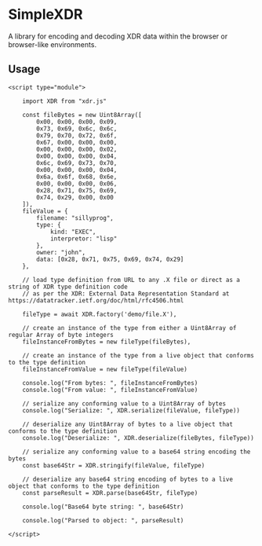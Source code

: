 # SimpleXDR

A library for encoding and decoding XDR data within the browser or browser-like environments.

## Usage

    <script type="module">

        import XDR from "xdr.js"

        const fileBytes = new Uint8Array([
            0x00, 0x00, 0x00, 0x09,
            0x73, 0x69, 0x6c, 0x6c,
            0x79, 0x70, 0x72, 0x6f,
            0x67, 0x00, 0x00, 0x00,
            0x00, 0x00, 0x00, 0x02, 
            0x00, 0x00, 0x00, 0x04,
            0x6c, 0x69, 0x73, 0x70,
            0x00, 0x00, 0x00, 0x04,
            0x6a, 0x6f, 0x68, 0x6e,
            0x00, 0x00, 0x00, 0x06,
            0x28, 0x71, 0x75, 0x69,
            0x74, 0x29, 0x00, 0x00
        ]), 
        fileValue = {
            filename: "sillyprog",
            type: {
                kind: "EXEC",
                interpretor: "lisp"
            },
            owner: "john",
            data: [0x28, 0x71, 0x75, 0x69, 0x74, 0x29]
        },  

        // load type definition from URL to any .X file or direct as a string of XDR type definition code 
        // as per the XDR: External Data Representation Standard at https://datatracker.ietf.org/doc/html/rfc4506.html

        fileType = await XDR.factory('demo/file.X'), 

        // create an instance of the type from either a Uint8Array of regular Array of byte integers 
        fileInstanceFromBytes = new fileType(fileBytes), 

        // create an instance of the type from a live object that conforms to the type definition
        fileInstanceFromValue = new fileType(fileValue)

        console.log("From bytes: ", fileInstanceFromBytes)
        console.log("From value: ", fileInstanceFromValue)

        // serialize any conforming value to a Uint8Array of bytes
        console.log("Serialize: ", XDR.serialize(fileValue, fileType))

        // deserialize any Uint8Array of bytes to a live object that conforms to the type definition
        console.log("Deserialize: ", XDR.deserialize(fileBytes, fileType))

        // serialize any conforming value to a base64 string encoding the bytes
        const base64Str = XDR.stringify(fileValue, fileType)

        // deserialize any base64 string encoding of bytes to a live object that conforms to the type definition
        const parseResult = XDR.parse(base64Str, fileType)

        console.log("Base64 byte string: ", base64Str)

        console.log("Parsed to object: ", parseResult)

    </script>
